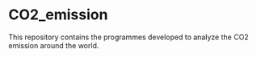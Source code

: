 # CO2_emission

This repository contains the programmes developed to analyze the CO2 emission around the world.
